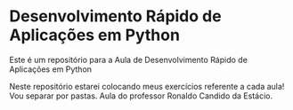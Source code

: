 # Desenvolvimento Rápido de Aplicações em Python
Este é um repositório para a Aula de Desenvolvimento Rápido de Aplicações em Python

Neste repositório estarei colocando meus exercícios referente a cada aula!
Vou separar por pastas.
Aula do professor Ronaldo Candido da Estácio.
